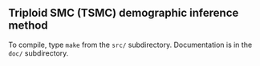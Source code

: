 ## Triploid SMC (TSMC) demographic inference method

To compile, type `make` from the `src/` subdirectory. Documentation is in the
`doc/` subdirectory.
